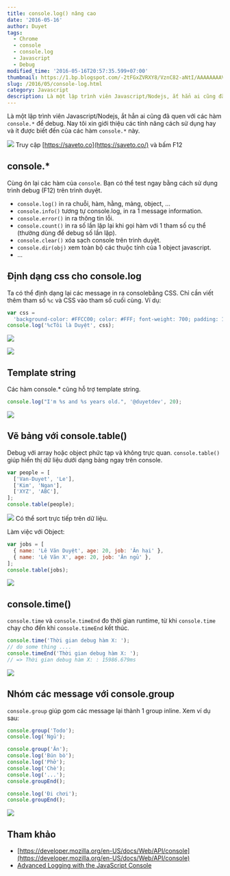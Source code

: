 ```yaml
---
title: console.log() nâng cao
date: '2016-05-16'
author: Duyet
tags:
  - Chrome
  - console
  - console.log
  - Javascript
  - Debug
modified_time: '2016-05-16T20:57:35.599+07:00'
thumbnail: https://1.bp.blogspot.com/-2tFGxZVRXY8/VznC82-aNtI/AAAAAAAAVLg/nL2_UJPqxrAG5BSQVhCjR3f-OpM8tESyQCK4B/s1600/Screenshot%2Bfrom%2B2016-05-16%2B19-50-27.png
slug: /2016/05/console-log.html
category: Javascript
description: Là một lập trình viên Javascript/Nodejs, ắt hẳn ai cũng đã quen với các hàm `console.*` để debug. Nay tôi xin giới thiệu các tính năng cách sử dụng hay và ít được biết đến của các hàm `console.*` này.
---
```


Là một lập trình viên Javascript/Nodejs, ắt hẳn ai cũng đã quen với các hàm `console.*` để debug.
Nay tôi xin giới thiệu các tính năng cách sử dụng hay và ít được biết đến của các hàm `console.*` này.

[![](https://1.bp.blogspot.com/-2tFGxZVRXY8/VznC82-aNtI/AAAAAAAAVLg/nL2_UJPqxrAG5BSQVhCjR3f-OpM8tESyQCK4B/s1600/Screenshot%2Bfrom%2B2016-05-16%2B19-50-27.png)](https://blog.duyet.net/2016/05/console-log.html)
Truy cập [https://saveto.co](https://saveto.co/) và bấm F12

## console.\*

Cùng ôn lại các hàm của `console`. Bạn có thể test ngay bằng cách sử dụng trình debug (F12) trên trình duyệt.

- `console.log()` in ra chuỗi, hàm, hằng, mảng, object, ...
- `console.info()` tương tự console.log, in ra 1 message information.
- `console.error()` in ra thông tin lỗi.
- `console.count()` in ra số lần lặp lại khi gọi hàm với 1 tham số cụ thể (thường dùng để debug số lần lặp).
- `console.clear()` xóa sạch console trên trình duyệt.
- `console.dir(obj)` xem toàn bộ các thuộc tính của 1 object javascript.
- ...

## Định dạng css cho console.log

Ta có thể định dạng lại các message in ra consolebằng CSS. Chỉ cần viết thêm tham số `%c` và CSS vào tham số cuối cùng. Ví dụ:

```js
var css =
  'background-color: #FFCC00; color: #FFF; font-weight: 700; padding: 10px';
console.log('%cTôi là Duyệt', css);
```

![](https://2.bp.blogspot.com/-B3qwRAK5OnM/VznFtqncUwI/AAAAAAAAVLs/7tqW2Ohn8YUdTGonlIptsWPJbL-9d_2nQCK4B/s1600/Screenshot%2Bfrom%2B2016-05-16%2B20-04-41.png)

![](https://1.bp.blogspot.com/-qLUjlDkW9ss/VznOr0YGq3I/AAAAAAAAVM8/1ynNTWo_zq88Eu1mdssNC5awYH4sxyO-wCK4B/s1600/Screenshot%2Bfrom%2B2016-05-16%2B20-43-26.png)

## Template string

Các hàm console.\* cũng hỗ trợ template string.

```js
console.log("I'm %s and %s years old.", '@duyetdev', 20);
```

![](https://4.bp.blogspot.com/-LpnbNfzxwiw/VznOSwSB2XI/AAAAAAAAVMw/WJAQZy_oKWI8L31cUZKXs8qD3C0mF-WzQCK4B/s1600/Screenshot%2Bfrom%2B2016-05-16%2B20-41-35.png)

## Vẽ bảng với console.table()

Debug với array hoặc object phức tạp và không trực quan. `console.table()` giúp hiển thị dữ liệu dưới dạng bảng ngay trên console.

```js
var people = [
  ['Van-Duyet', 'Le'],
  ['Kim', 'Ngan'],
  ['XYZ', 'ABC'],
];
console.table(people);
```

![](https://4.bp.blogspot.com/-I7T2ayjwuG0/VznHHbPnuOI/AAAAAAAAVL4/Xj38no2ytU0RFS364KRHOlSArAS7Ph2XgCK4B/s1600/Screenshot%2Bfrom%2B2016-05-16%2B20-10-50.png)
Có thể sort trực tiếp trên dữ liệu.

Làm việc với Object:

```js
var jobs = [
  { name: 'Lê Văn Duyệt', age: 20, job: 'Ăn hại' },
  { name: 'Lê Văn X', age: 20, job: 'Ăn ngủ' },
];
console.table(jobs);
```

![](https://1.bp.blogspot.com/-raB55lsLtiM/VznINa_YgeI/AAAAAAAAVME/PQe6-hMOsPwg_onUqUvDpiYF4L0VgtSMACK4B/s1600/Screenshot%2Bfrom%2B2016-05-16%2B20-15-50.png)

## console.time()

`console.time` và `console.timeEnd` đo thời gian runtime, từ khi `console.time` chạy cho đến khi `console.timeEnd` kết thúc.

```js
console.time('Thời gian debug hàm X: ');
// do some thing ....
console.timeEnd('Thời gian debug hàm X: ');
// => Thời gian debug hàm X: : 15986.679ms
```

![](https://2.bp.blogspot.com/-2VW1YKzWB7w/VznJTuYYfqI/AAAAAAAAVMQ/u7tPZK_3UnUM-LkpBrrfHWiHn5R0btsIgCK4B/s1600/Screenshot%2Bfrom%2B2016-05-16%2B20-20-15.png)

## Nhóm các message với console.group

`console.group` giúp gom các message lại thành 1 group inline. Xem ví dụ sau:

```js
console.group('Todo');
console.log('Ngủ');

console.group('Ăn');
console.log('Bún bò');
console.log('Phở');
console.log('Chè');
console.log('...');
console.groupEnd();

console.log('Đi chơi');
console.groupEnd();
```

![](https://3.bp.blogspot.com/-ZPMJmH_7IZY/VznMKlSBbLI/AAAAAAAAVMc/AhIq2AqmPu4flHf2P_pBJ4VnNQw_gZ8mgCK4B/s1600/Screenshot%2Bfrom%2B2016-05-16%2B20-32-38.png)

## Tham khảo

- [https://developer.mozilla.org/en-US/docs/Web/API/console](https://developer.mozilla.org/en-US/docs/Web/API/console)
- [Advanced Logging with the JavaScript Console](https://egghead.io/series/js-console-for-power-users)

